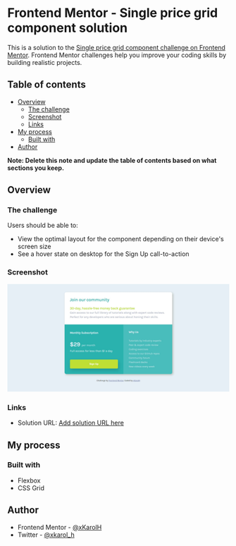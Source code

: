 # Frontend Mentor - Single price grid component solution

This is a solution to the [Single price grid component challenge on Frontend Mentor](https://www.frontendmentor.io/challenges/single-price-grid-component-5ce41129d0ff452fec5abbbc). Frontend Mentor challenges help you improve your coding skills by building realistic projects. 

## Table of contents

- [Overview](#overview)
  - [The challenge](#the-challenge)
  - [Screenshot](#screenshot)
  - [Links](#links)
- [My process](#my-process)
  - [Built with](#built-with)
- [Author](#author)

**Note: Delete this note and update the table of contents based on what sections you keep.**

## Overview

### The challenge

Users should be able to:

- View the optimal layout for the component depending on their device's screen size
- See a hover state on desktop for the Sign Up call-to-action

### Screenshot

![](./Screenshot.jpg)

### Links

- Solution URL: [Add solution URL here](https://github.com/xKarolH/single-price-grid-component/)

## My process

### Built with

- Flexbox
- CSS Grid

## Author

- Frontend Mentor - [@xKarolH](https://www.frontendmentor.io/profile/xKarolH)
- Twitter - [@xkarol_h](https://twitter.com/xkarol_h)


